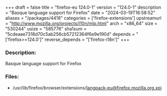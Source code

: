 +++
draft = false
title = "firefox-eu 124.0-1"
version = "124.0-1"
description = "Basque language support for Firefox"
date = "2024-03-19T16:58:52"
aliases = "/packages/4418"
categories = ['firefox-extensions']
upstreamurl = "http://www.mozilla.org/projects/l10n/mlp.html"
arch = "x86_64"
size = "530244"
usize = "585776"
sha1sum = "5cdeaae7318d70c5ab256cb57212364f6e9e190d"
depends = "['firefox>=124.0']"
reverse_depends = "['firefox-i18n']"
+++
### Description: 
Basque language support for Firefox

### Files: 
* /usr/lib/firefox/browser/extensions/langpack-eu@firefox.mozilla.org.xpi
